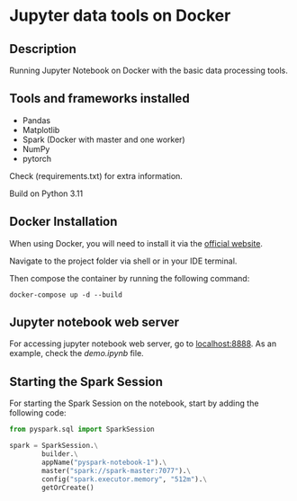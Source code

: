 # Jupyter data tools on Docker

## Description
Running Jupyter Notebook on Docker with the basic data processing tools.


## Tools and frameworks installed
- Pandas
- Matplotlib
- Spark (Docker with master and one worker)
- NumPy
- pytorch

Check (requirements.txt) for extra information.

Build on Python 3.11


## Docker Installation
When using Docker, you will need to install it via the [official website](https://www.docker.com/get-started/).

Navigate to the project folder via shell or in your IDE terminal.

Then compose the container by running the following command:

```shell
docker-compose up -d --build
```


## Jupyter notebook web server
For accessing jupyter notebook web server, go to [localhost:8888](localhost:8888).
As an example, check the *demo.ipynb* file.


## Starting the Spark Session
For starting the Spark Session on the notebook, start by adding the following code:

```python
from pyspark.sql import SparkSession

spark = SparkSession.\
        builder.\
        appName("pyspark-notebook-1").\
        master("spark://spark-master:7077").\
        config("spark.executor.memory", "512m").\
        getOrCreate()
```
